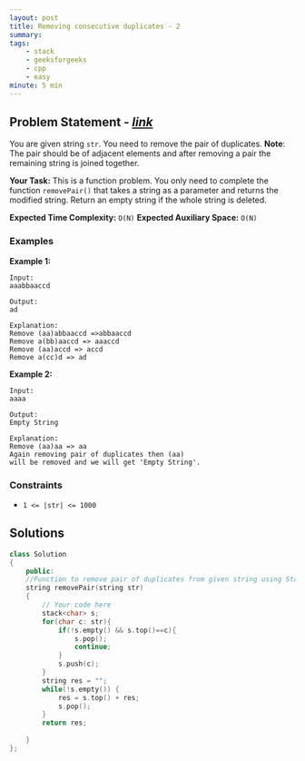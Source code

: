 ```yaml
---
layout: post
title: Removing consecutive duplicates - 2       
summary:
tags:
    - stack
    - geeksforgeeks
    - cpp
    - easy
minute: 5 min
---
```


## Problem Statement - [*link*](https://practice.geeksforgeeks.org/problems/removing-consecutive-duplicates-2-1587115621/0/?track=DSASP-Stack&batchId=154)  

You are given string `str`. You need to remove the pair of duplicates.
**Note**: The pair should be of adjacent elements and after removing a pair the remaining string is joined together.

**Your Task:** 
This is a function problem. You only need to complete the function `removePair()` that takes a string as a parameter and returns the modified string. Return an empty string if the whole string is deleted.


**Expected Time Complexity:** `O(N)`
**Expected Auxiliary Space:** `O(N)`

### Examples

**Example 1:**   
```
Input:
aaabbaaccd

Output: 
ad

Explanation: 
Remove (aa)abbaaccd =>abbaaccd
Remove a(bb)aaccd => aaaccd
Remove (aa)accd => accd
Remove a(cc)d => ad
```


**Example 2:**   
```
Input: 
aaaa

Output: 
Empty String

Explanation: 
Remove (aa)aa => aa
Again removing pair of duplicates then (aa) 
will be removed and we will get 'Empty String'.
```


### Constraints

+ `1 <= |str| <= 1000`

## Solutions

```cpp
class Solution
{
    public:
    //Function to remove pair of duplicates from given string using Stack.
    string removePair(string str)
    {
        // Your code here
        stack<char> s;
        for(char c: str){
            if(!s.empty() && s.top()==c){
                s.pop();
                continue;
            }
            s.push(c);
        }
        string res = "";
        while(!s.empty()) {
            res = s.top() + res;
            s.pop();
        }
        return res;
        
    }
};
```

